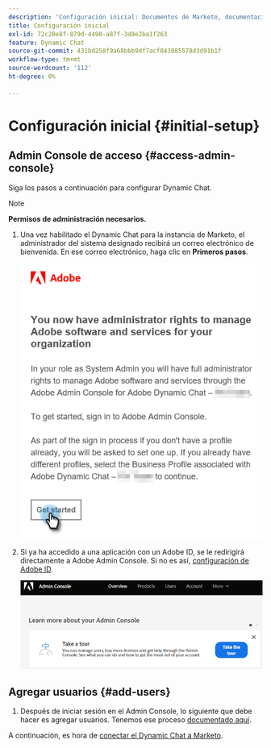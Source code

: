 ```yaml
---
description: 'Configuración inicial: Documentos de Marketo, documentación del producto'
title: Configuración inicial
exl-id: 72c20e8f-879d-4490-a87f-3d8e2ba1f263
feature: Dynamic Chat
source-git-commit: 431bd258f9a68bbb9df7acf043085578d3d91b1f
workflow-type: tm+mt
source-wordcount: '112'
ht-degree: 0%

---
```


# Configuración inicial {#initial-setup}

## Admin Console de acceso {#access-admin-console}

Siga los pasos a continuación para configurar Dynamic Chat.

>[!NOTE]
>
>**Permisos de administración necesarios.**

1. Una vez habilitado el Dynamic Chat para la instancia de Marketo, el administrador del sistema designado recibirá un correo electrónico de bienvenida. En ese correo electrónico, haga clic en **Primeros pasos**.

   ![](assets/initial-setup-1.png)

1. Si ya ha accedido a una aplicación con un Adobe ID, se le redirigirá directamente a Adobe Admin Console. Si no es así, [configuración de Adobe ID](https://helpx.adobe.com/manage-account/using/create-update-adobe-id.html).

   ![](assets/initial-setup-2.png)

## Agregar usuarios {#add-users}

1. Después de iniciar sesión en el Admin Console, lo siguiente que debe hacer es agregar usuarios. Tenemos ese proceso [documentado aquí](/help/marketo/product-docs/demand-generation/dynamic-chat/add-or-remove-chat-users.md#add-a-chat-user).

A continuación, es hora de [conectar el Dynamic Chat a Marketo](/help/marketo/product-docs/demand-generation/dynamic-chat/integrations/connect-dynamic-chat-to-marketo.md).
